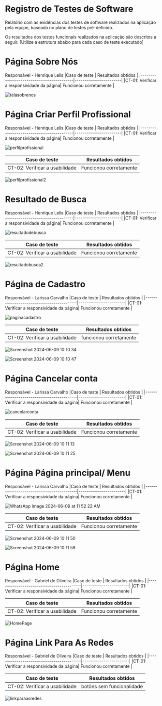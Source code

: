 # Registro de Testes de Software

Relatório com as evidências dos testes de software realizados na aplicação pela equipe, baseado no plano de testes pré-definido.

Os resultados dos testes funcionais realizados na aplicação são descritos a seguir. [Utilize a estrutura abaixo para cada caso de teste executado]
# Página Sobre Nós 
Responsável - Henrique Lelis
|Caso de teste                              | Resultados obtidos     |
|-------------------------------------------|------------------------|
|CT-01: Verificar a responsividade da página| Funcionou corretamente |


![telasobrenos](https://github.com/ICEI-PUC-Minas-PMV-ADS/talentos-nacionais/assets/164432177/3cd7c633-5b05-4cad-8881-1a7dbc193a0b)

# Página Criar Perfil Profissional

Responsável - Henrique Lelis
|Caso de teste                              | Resultados obtidos     |
|-------------------------------------------|------------------------|
|CT-01: Verificar a responsividade da página| Funcionou corretamente |

![perfilprofissional](https://github.com/ICEI-PUC-Minas-PMV-ADS/talentos-nacionais/assets/164432177/7c07ae0f-1d93-49c2-b89d-1165be4bc434)

|Caso de teste                              | Resultados obtidos     |
|-------------------------------------------|------------------------|
|CT-02: Verificar a usabilidade             | Funcionou corretamente |

![perfilprofissional2](https://github.com/ICEI-PUC-Minas-PMV-ADS/talentos-nacionais/assets/164432177/8ddb5965-107f-4513-bcef-c8806c4979ff)

# Resultado de Busca

Responsável - Henrique Lelis
|Caso de teste                              | Resultados obtidos     |
|-------------------------------------------|------------------------|
|CT-01: Verificar a responsividade da página| Funcionou corretamente |

![resultadodebusca](https://github.com/ICEI-PUC-Minas-PMV-ADS/talentos-nacionais/assets/164432177/023dd49c-c8b7-4840-9b5d-8c14ac4ac4c2)


|Caso de teste                              | Resultados obtidos     |
|-------------------------------------------|------------------------|
|CT-02: Verificar a usabilidade             | Funcionou corretamente|

![resultadobusca2](https://github.com/ICEI-PUC-Minas-PMV-ADS/talentos-nacionais/assets/164432177/37f93e2f-62ee-4736-99e5-639314b645d8)


# Página de Cadastro

Responsável - Larissa Carvalho
|Caso de teste                              | Resultados obtidos     |
|-------------------------------------------|------------------------|
|CT-01: Verificar a responsividade da página| Funcionou corretamente |

![paginacadastro](https://github.com/ICEI-PUC-Minas-PMV-ADS/talentos-nacionais/assets/164353864/d273e683-96d5-4b00-a23d-f3eba5664fdc)



|Caso de teste                              | Resultados obtidos     |
|-------------------------------------------|------------------------|
|CT-02: Verificar a usabilidade             | funcionou corretamente |

![Screenshot 2024-06-09 10 10 34](https://github.com/ICEI-PUC-Minas-PMV-ADS/talentos-nacionais/assets/164353864/88b2f493-92dc-4233-9c6c-aa9025896522)

![Screenshot 2024-06-09 10 10 47](https://github.com/ICEI-PUC-Minas-PMV-ADS/talentos-nacionais/assets/164353864/ff49e2cc-514d-4c6a-a9f3-c24397da53d2)


# Página Cancelar conta

Responsável - Larissa Carvalho
|Caso de teste                              | Resultados obtidos     |
|-------------------------------------------|------------------------|
|CT-01: Verificar a responsividade da página| Funcionou corretamente |

![cancelarconta](https://github.com/ICEI-PUC-Minas-PMV-ADS/talentos-nacionais/assets/164353864/25f09176-baaf-46b9-97ad-b50b572565d8)



|Caso de teste                              | Resultados obtidos     |
|-------------------------------------------|------------------------|
|CT-02: Verificar a usabilidade             | Funcionou corretamente |

![Screenshot 2024-06-09 10 11 13](https://github.com/ICEI-PUC-Minas-PMV-ADS/talentos-nacionais/assets/164353864/71b1330f-1dd3-4fbf-a374-655a9dbe964b)

![Screenshot 2024-06-09 10 11 25](https://github.com/ICEI-PUC-Minas-PMV-ADS/talentos-nacionais/assets/164353864/dff05fdd-dcde-44c3-9c03-0930364a1e65)



# Página Página principal/ Menu

Responsável - Larissa Carvalho
|Caso de teste                              | Resultados obtidos     |
|-------------------------------------------|------------------------|
|CT-01: Verificar a responsividade da página| Funcionou corretamente |

![WhatsApp Image 2024-06-09 at 11 52 22 AM](https://github.com/ICEI-PUC-Minas-PMV-ADS/talentos-nacionais/assets/164353864/d101f19a-4e75-43da-9b90-894779edcf3d)



|Caso de teste                              | Resultados obtidos     |
|-------------------------------------------|------------------------|
|CT-02: Verificar a usabilidade             |  Funcionou corretamente  |

![Screenshot 2024-06-09 10 11 50](https://github.com/ICEI-PUC-Minas-PMV-ADS/talentos-nacionais/assets/164353864/a82bd7b4-3be8-4629-becd-49c4e8de9d23)

![Screenshot 2024-06-09 10 11 59](https://github.com/ICEI-PUC-Minas-PMV-ADS/talentos-nacionais/assets/164353864/fa55f7b5-a055-4f39-8bb1-768ec7982ef3)



# Página Home

Responsável - Gabriel de Oliveira
|Caso de teste                              | Resultados obtidos     |
|-------------------------------------------|------------------------|
|CT-01: Verificar a responsividade da página| Funcionou corretamente |


|Caso de teste                              | Resultados obtidos     |
|-------------------------------------------|------------------------|
|CT-02: Verificar a usabilidade             |  Funcionou corretamente  |



![HomePage](https://github.com/ICEI-PUC-Minas-PMV-ADS/talentos-nacionais/assets/164515550/dfe3d217-139b-40e0-a361-1e3948e7fa6e)






# Página Link Para As Redes

Responsável - Gabriel de Oliveira
|Caso de teste                              | Resultados obtidos     |
|-------------------------------------------|------------------------|
|CT-01: Verificar a responsividade da página| Funcionou corretamente |


|Caso de teste                              | Resultados obtidos       |
|-------------------------------------------|--------------------------|
|CT-02: Verificar a usabilidade             | botões sem funcionalidade|



![linkparaasredes](https://github.com/ICEI-PUC-Minas-PMV-ADS/talentos-nacionais/assets/164515550/b1fcc294-dcaf-4f33-b3dd-6346eca7f2f3)


